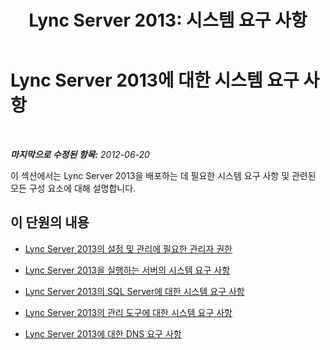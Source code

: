 ﻿---
title: 'Lync Server 2013: 시스템 요구 사항'
TOCTitle: 시스템 요구 사항
ms:assetid: 9d4d1e6f-f6ed-4263-8425-3f72b415e2a2
ms:mtpsurl: https://technet.microsoft.com/ko-kr/library/JJ205115(v=OCS.15)
ms:contentKeyID: 49304530
ms.date: 08/24/2015
mtps_version: v=OCS.15
ms.translationtype: HT
---

# Lync Server 2013에 대한 시스템 요구 사항

 

_**마지막으로 수정된 항목:** 2012-06-20_

이 섹션에서는 Lync Server 2013을 배포하는 데 필요한 시스템 요구 사항 및 관련된 모든 구성 요소에 대해 설명합니다.

## 이 단원의 내용

  - [Lync Server 2013의 설정 및 관리에 필요한 관리자 권한](lync-server-2013-administrator-rights-and-permissions-required-for-setup-and-administration.md)

  - [Lync Server 2013을 실행하는 서버의 시스템 요구 사항](lync-server-2013-system-requirements-for-servers-running-lync-server-2013.md)

  - [Lync Server 2013의 SQL Server에 대한 시스템 요구 사항](lync-server-2013-system-requirements-for-sql-server.md)

  - [Lync Server 2013의 관리 도구에 대한 시스템 요구 사항](lync-server-2013-system-requirements-for-administration-tools.md)

  - [Lync Server 2013에 대한 DNS 요구 사항](lync-server-2013-dns-requirements.md)

